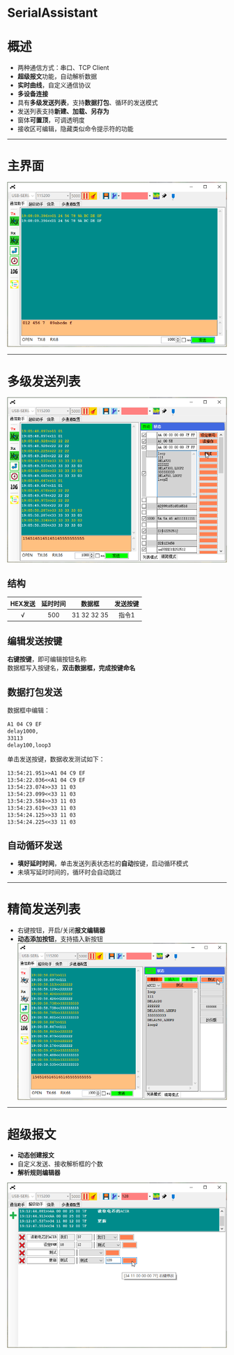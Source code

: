 # SerialAssistant
# 概述
* 两种通信方式：串口、TCP Client  
* **超级报文**功能，自动解析数据  
* **实时曲线**，自定义通信协议  
* **多设备连接**  
* 具有**多级发送列表**，支持**数据打包**、循环的发送模式  
* 发送列表支持**新建、加载、另存为**  
* 窗体**可置顶**，可调透明度  
* 接收区可编辑，隐藏类似命令提示符的功能  

---

# 主界面

![主界面](软件截图/基本界面.png)

---

# 多级发送列表

![多级发送列表](软件截图/发送列表-指令打包.png)

## 结构
  

| HEX发送 | 延时时间 | 数据框 | 发送按键  
|:----------:|:-----------:|:----------:|:-----------:|  
| √ | 500 | 31 32 32 35 | 指令1  


## 编辑发送按键
**右键按键**，即可编辑按钮名称  
数据框写入按键名，**双击数据框，完成按键命名**

## 数据打包发送
数据框中编辑：  
```
A1 04 C9 EF
delay1000,
33113
delay100,loop3
```  
单击发送按键，数据收发测试如下：
```
13:54:21.951>>A1 04 C9 EF
13:54:22.036<<A1 04 C9 EF
13:54:23.074>>33 11 03
13:54:23.099<<33 11 03
13:54:23.584>>33 11 03
13:54:23.619<<33 11 03
13:54:24.125>>33 11 03
13:54:24.225<<33 11 03
```  

## 自动循环发送
* **填好延时时间**，单击发送列表状态栏的**自动**按键，启动循环模式  
* 未填写延时时间的，循环时会自动跳过  

---

# 精简发送列表
* 右键按钮，开启/关闭**报文编辑器**  
* **动态添加按钮**，支持插入新按钮    
![精简发送列表](软件截图/精简发送列表-演示.png)

---

# 超级报文

* **动态创建报文**  
* 自定义发送、接收解析框的个数  
* **解析规则编辑器**  

![超级报文](软件截图/超级报文.png)



